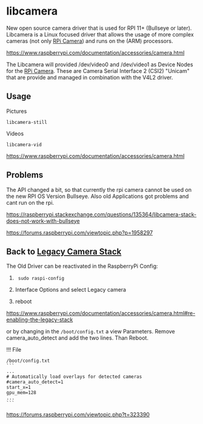 # libcamera

New open source camera driver that is used for RPI 11+ (Bullseye or later). Libcamera is a Linux focused driver that allows the usage of more complex cameras (not only [RPi Camera](rpicamera.md)) and runs on the (ARM) processors.

https://www.raspberrypi.com/documentation/accessories/camera.html

The Libcamera will provided /dev/video0 and /dev/video1 as Device Nodes for the [RPi Camera](rpicamera.md). These are Camera Serial Interface 2 (CSI2) "Unicam" that are provide and managed in combination with the V4L2 driver.

## Usage

Pictures

    libcamera-still

Videos

    libcamera-vid

https://www.raspberrypi.com/documentation/accessories/camera.html

## Problems

The API changed a bit, so that currently the rpi camera cannot be used on the new RPI OS Version Bullseye. Also old Applications got problems and cant run on the rpi.

https://raspberrypi.stackexchange.com/questions/135364/libcamera-stack-does-not-work-with-bullseye

https://forums.raspberrypi.com/viewtopic.php?p=1958297

## Back to [Legacy Camera Stack](legacycameraStack.md)

The Old Driver can be reactivated in the RaspberryPi Config:

1. ```
    sudo raspi-config
    ```

2. Interface Options and select Legacy camera 

3. reboot

https://www.raspberrypi.com/documentation/accessories/camera.html#re-enabling-the-legacy-stack

or by changing in the ``/boot/config.txt`` a view Parameters. Remove camera_auto_detect and add the two lines. Than Reboot.

!!! File

    /boot/config.txt
    ```
    ...
    # Automatically load overlays for detected cameras
    #camera_auto_detect=1
    start_x=1
    gpu_mem=128
    ...
    ```

https://forums.raspberrypi.com/viewtopic.php?t=323390

